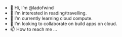- 👋 Hi, I’m @ladofwind
- 👀 I’m interested in reading/travelling.
- 🌱 I’m currently learning cloud compute.
- 💞️ I’m looking to collaborate on build apps on cloud.
- 📫 How to reach me ...

<!---
ladofwind/ladofwind is a ✨ special ✨ repository because its `README.md` (this file) appears on your GitHub profile.
You can click the Preview link to take a look at your changes.
--->
